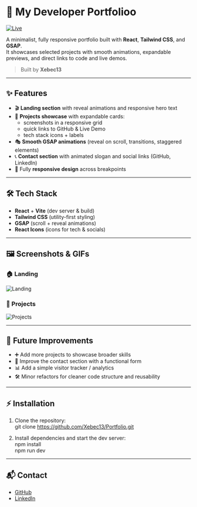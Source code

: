 # 💼 My Developer Portfolioo

[![Live](https://img.shields.io/badge/Live-rose?style=for-the-badge&logo=vercel&logoColor=white)](https://twoj-link-do-portfolio.netlify.app)

A minimalist, fully responsive portfolio built with **React**, **Tailwind CSS**, and **GSAP**.  
It showcases selected projects with smooth animations, expandable previews, and direct links to code and live demos.

> Built by **Xebec13**

---

## ✨ Features

- 🎬 **Landing section** with reveal animations and responsive hero text
- 📂 **Projects showcase** with expandable cards:
  - screenshots in a responsive grid
  - quick links to GitHub & Live Demo
  - tech stack icons + labels
- 🎭 **Smooth GSAP animations** (reveal on scroll, transitions, staggered elements)
- 📞 **Contact section** with animated slogan and social links (GitHub, LinkedIn)
- 📱 Fully **responsive design** across breakpoints

---

## 🛠️ Tech Stack

- **React** + **Vite** (dev server & build)
- **Tailwind CSS** (utility-first styling)
- **GSAP** (scroll + reveal animations)
- **React Icons** (icons for tech & socials)

---

## 🖼️ Screenshots & GIFs

### 🏠 Landing

![Landing](./src/assets/gifs/p1.gif)

### 📂 Projects

![Projects](./src/assets/gifs/p2.gif)

---

## 🚀 Future Improvements

- ➕ Add more projects to showcase broader skills
- 📩 Improve the contact section with a functional form
- 📊 Add a simple visitor tracker / analytics
- 🛠️ Minor refactors for cleaner code structure and reusability

---

## ⚡ Installation

1. Clone the repository:  
   git clone https://github.com/Xebec13/Portfolio.git

2. Install dependencies and start the dev server:  
   npm install  
   npm run dev

---

## 📬 Contact

- [GitHub](https://github.com/Xebec13)
- [LinkedIn](https://www.linkedin.com/in/david-hoesen-054257308/)
